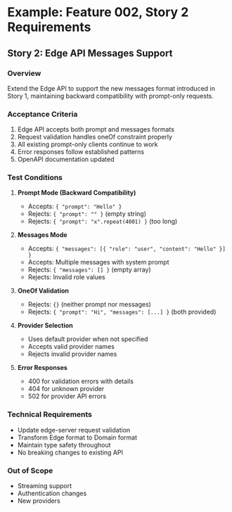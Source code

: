 # Example: Feature 002, Story 2 Requirements

## Story 2: Edge API Messages Support

### Overview
Extend the Edge API to support the new messages format introduced in Story 1, maintaining backward compatibility with prompt-only requests.

### Acceptance Criteria
1. Edge API accepts both prompt and messages formats
2. Request validation handles oneOf constraint properly  
3. All existing prompt-only clients continue to work
4. Error responses follow established patterns
5. OpenAPI documentation updated

### Test Conditions
1. **Prompt Mode (Backward Compatibility)**
   - Accepts: `{ "prompt": "Hello" }`
   - Rejects: `{ "prompt": "" }` (empty string)
   - Rejects: `{ "prompt": "x".repeat(4001) }` (too long)

2. **Messages Mode**
   - Accepts: `{ "messages": [{ "role": "user", "content": "Hello" }] }`
   - Accepts: Multiple messages with system prompt
   - Rejects: `{ "messages": [] }` (empty array)
   - Rejects: Invalid role values

3. **OneOf Validation**
   - Rejects: `{}` (neither prompt nor messages)
   - Rejects: `{ "prompt": "Hi", "messages": [...] }` (both provided)

4. **Provider Selection**
   - Uses default provider when not specified
   - Accepts valid provider names
   - Rejects invalid provider names

5. **Error Responses**
   - 400 for validation errors with details
   - 404 for unknown provider
   - 502 for provider API errors

### Technical Requirements
- Update edge-server request validation
- Transform Edge format to Domain format
- Maintain type safety throughout
- No breaking changes to existing API

### Out of Scope
- Streaming support
- Authentication changes
- New providers
